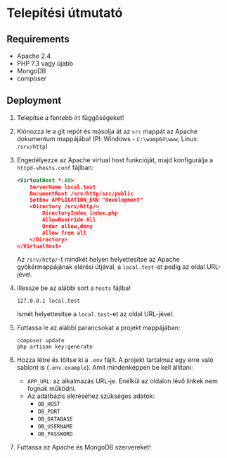 # Telepítési útmutató

## Requirements
- Apache 2.4
- PHP 7.3 vagy újabb
- MongoDB
- composer

## Deployment

1. Telepítse a fentebb írt függőségeket!

2. Klónozza le a git repót és másolja át az `src` mappát az Apache dokumentum mappájába! (Pl: Windows - `C:\wamp64\www`, Linux: `/srv/http`)

3. Engedélyezze az Apache virtual host funkcióját, majd konfigurálja a `httpd-vhosts.conf` fájlban:

    ```xml
    <VirtualHost *:80>
        ServerName local.test
        DocumentRoot /srv/http/src/public
        SetEnv APPLICATION_ENV "development"
        <Directory /srv/http/>
            DirectoryIndex index.php
            AllowOverride All
            Order allow,deny
            Allow from all
        </Directory>
    </VirtualHost>
    ```

    Az `/srv/http/`-t mindkét helyen helyettesítse az Apache gyökérmappájának elérési útjával, a `local.test`-et pedig az oldal URL-jével.

4. Illessze be az alábbi sort a `hosts` fájlba!

    ```
    127.0.0.1 local.test
    ```

    Ismét helyettesítse a `local.test`-et az oldal URL-jével.

5. Futtassa le az alábbi parancsokat a projekt mappájában:
    ```
    composer update
    php artisan key:generate
    ```
6. Hozza létre és töltse ki a `.env` fájlt. A projekt tartalmaz egy erre való sablont is (`.env.example`). Amit mindenképpen be kell állítani:
    - `APP_URL`: az alkalmazás URL-je. Enélkül az oldalon lévő linkek nem fognak működni.
    - Az adatbázis eléréséhez szükséges adatok:
        - `DB_HOST`
        - `DB_PORT`
        - `DB_DATABASE`
        - `DB_USERNAME`
        - `DB_PASSWORD`

7. Futtassa az Apache és MongoDB szervereket!
